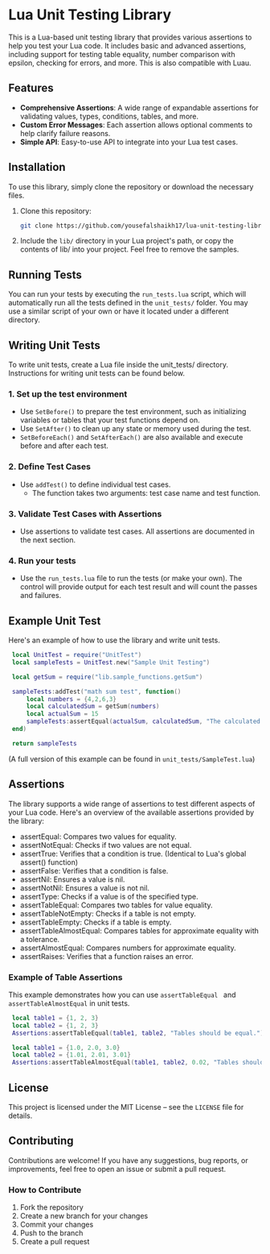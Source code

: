 # Lua Unit Testing Library

This is a Lua-based unit testing library that provides various assertions to help you test your Lua code. It includes basic and advanced assertions, including support for testing table equality, number comparison with epsilon, checking for errors, and more. This is also compatible with Luau.

## Features

- **Comprehensive Assertions**: A wide range of expandable assertions for validating values, types, conditions, tables, and more.
- **Custom Error Messages**: Each assertion allows optional comments to help clarify failure reasons.
- **Simple API**: Easy-to-use API to integrate into your Lua test cases.

## Installation

To use this library, simply clone the repository or download the necessary files.

1. Clone this repository:
   ```bash
   git clone https://github.com/yousefalshaikh17/lua-unit-testing-library.git
   ```
2. Include the `lib/` directory in your Lua project's path, or copy the contents of lib/ into your project. Feel free to remove the samples.


## Running Tests

You can run your tests by executing the `run_tests.lua` script, which will automatically run all the tests defined in the `unit_tests/` folder. You may use a similar script of your own or have it located under a different directory.


## Writing Unit Tests

To write unit tests, create a Lua file inside the unit_tests/ directory. Instructions for writing unit tests can be found below.

### 1. Set up the test environment
- Use `SetBefore()` to prepare the test environment, such as initializing variables or tables that your test functions depend on.
- Use `SetAfter()` to clean up any state or memory used during the test.
- `SetBeforeEach()` and `SetAfterEach()` are also available and execute before and after each test.

### 2. Define Test Cases
- Use `addTest()` to define individual test cases.
    - The function takes two arguments: test case name and test function.

### 3. Validate Test Cases with Assertions
- Use assertions to validate test cases. All assertions are documented in the next section.

### 4. Run your tests
- Use the `run_tests.lua` file to run the tests (or make your own). The control will provide output for each test result and will count the passes and failures.

## Example Unit Test

Here's an example of how to use the library and write unit tests.
```lua
 local UnitTest = require("UnitTest")
 local sampleTests = UnitTest.new("Sample Unit Testing")

 local getSum = require("lib.sample_functions.getSum")

 sampleTests:addTest("math sum test", function()
     local numbers = {4,2,6,3}
     local calculatedSum = getSum(numbers)
     local actualSum = 15
     sampleTests:assertEqual(actualSum, calculatedSum, "The calculated sum is incorrect.")
 end)

 return sampleTests
```
(A full version of this example can be found in `unit_tests/SampleTest.lua`)


## Assertions
The library supports a wide range of assertions to test different aspects of your Lua code. Here's an overview of the available assertions provided by the library:
- assertEqual: Compares two values for equality.
- assertNotEqual: Checks if two values are not equal.
- assertTrue: Verifies that a condition is true. (Identical to Lua's global assert() function)
- assertFalse: Verifies that a condition is false.
- assertNil: Ensures a value is nil.
- assertNotNil: Ensures a value is not nil.
- assertType: Checks if a value is of the specified type.
- assertTableEqual: Compares two tables for value equality.
- assertTableNotEmpty: Checks if a table is not empty.
- assertTableEmpty: Checks if a table is empty.
- assertTableAlmostEqual: Compares tables for approximate equality with a tolerance.
- assertAlmostEqual: Compares numbers for approximate equality.
- assertRaises: Verifies that a function raises an error.

### Example of Table Assertions

This example demonstrates how you can use `assertTableEqual ` and `assertTableAlmostEqual` in unit tests.
```lua
 local table1 = {1, 2, 3}
 local table2 = {1, 2, 3}
 Assertions:assertTableEqual(table1, table2, "Tables should be equal.")

 local table1 = {1.0, 2.0, 3.0}
 local table2 = {1.01, 2.01, 3.01}
 Assertions:assertTableAlmostEqual(table1, table2, 0.02, "Tables should be almost equal with epsilon 0.02.")
```

## License

This project is licensed under the MIT License – see the `LICENSE` file for details.

## Contributing

Contributions are welcome! If you have any suggestions, bug reports, or improvements, feel free to open an issue or submit a pull request.

### How to Contribute
 1. Fork the repository
 2. Create a new branch for your changes
 3. Commit your changes
 4. Push to the branch
 5. Create a pull request
